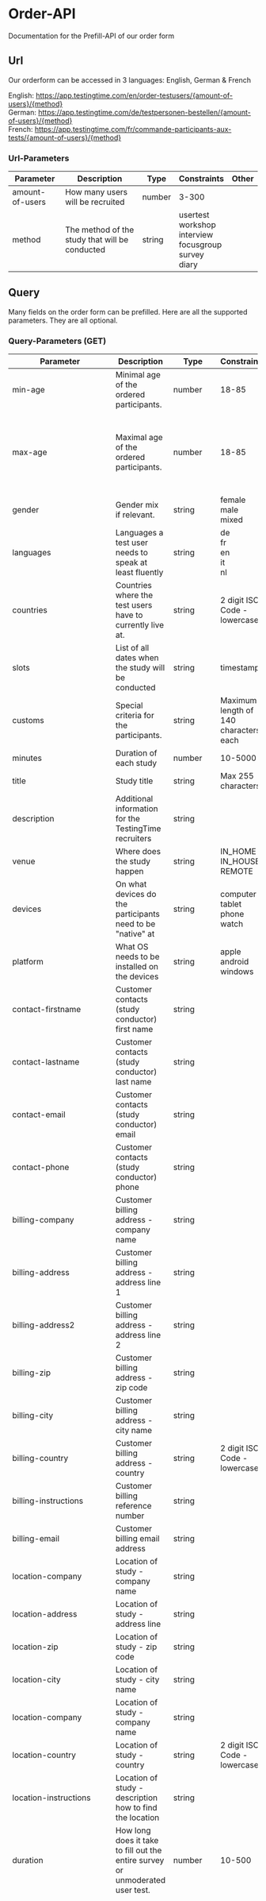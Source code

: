 # Order-API

Documentation for the Prefill-API of our order form

## Url

Our orderform can be accessed in 3 languages: English, German & French

English: https://app.testingtime.com/en/order-testusers/{amount-of-users}/{method}<br/>
German: https://app.testingtime.com/de/testpersonen-bestellen/{amount-of-users}/{method}<br/>
French: https://app.testingtime.com/fr/commande-participants-aux-tests/{amount-of-users}/{method}

### Url-Parameters

| Parameter   	| Description   	| Type   	| Constraints   	| Other  	|
|---	|---	|---	|---	|---	|
| amount-of-users   	| How many users will be recruited   	| number   	| 3-300  	|   	|
| method  	| The method of the study that will be conducted  	| string  	| usertest<br/> workshop<br/> interview<br/> focusgroup<br/> survey<br/> diary  	|   	|

## Query 

Many fields on the order form can be prefilled. Here are all the supported parameters. They are all optional.

### Query-Parameters (GET)

| Parameter   	| Description   	| Type   	| Constraints   	| Other  	|
|---	|---	|---	|---	|---	|
| min-age   	| Minimal age of the ordered participants.   	| number   	| 18-85  	| Only works if you provide a max-age as well  	|
| max-age  	| Maximal age of the ordered participants.  	| number  	| 18-85  	| Only works if you provide a min-age as well. Must be at least 10 years more than the min-age.  	|
| gender  	| Gender mix if relevant.  	| string  	| female<br/>male<br/>mixed  	|   	|
| languages  	| Languages a test user needs to speak at least fluently  	| string  	| de<br/>fr<br/>en<br/>it<br/>nl  	| Comma separated if multiple. Max 2.  	|
| countries  	| Countries where the test users have to currently live at. 	| string  	| 2 digit ISO-Code - lowercase| Comma separated if multiple. Max 10.	|
| slots  	| List of all dates when the study will be conducted 	| string  	| timestamp | Comma separated numbers |  |
| customs  	| Special criteria for the participants. 	| string  	| Maximum length of 140 characters each | Comma separated, max 5.  |  |
| minutes  	| Duration of each study	| number  	| 10-5000 |  |  |
| title  	| Study title	| string  	| Max 255 characters |  |  |
| description  	| Additional information for the TestingTime recruiters	| string  	| |  |  
| venue  	| Where does the study happen	| string  	| IN_HOME<br/>IN_HOUSE<br/>REMOTE |  |  
| devices  	| On what devices do the participants need to be "native" at	| string  	| computer<br/>tablet<br/>phone<br/>watch | Comma separated strings | 
| platform  	| What OS needs to be installed on the devices	| string  	| apple<br/>android<br/>windows | Only works if "devices" is provided | 
| contact-firstname  	| Customer contacts (study conductor) first name 	| string  	| 	|
| contact-lastname  	| Customer contacts (study conductor) last name 	| string  	| 	|
| contact-email  	| Customer contacts (study conductor) email 	| string  	| 	|
| contact-phone  	| Customer contacts (study conductor) phone 	| string  	| 	|
| billing-company  	| Customer billing address - company name 	| string  	| 	|
| billing-address  	| Customer billing address - address line 1 	| string  	| 	|
| billing-address2  	| Customer billing address - address line 2 	| string  	| 	|
| billing-zip  	| Customer billing address - zip code 	| string  	| 	|
| billing-city  	| Customer billing address - city name 	| string  	| 	|
| billing-country  	| Customer billing address - country 	| string  	| 2 digit ISO-Code - lowercase	|
| billing-instructions  	| Customer billing reference number 	| string  	| 	|
| billing-email  	| Customer billing email address	| string  	| 	|
| location-company  	| Location of study - company name	| string  	| 	|
| location-address  	| Location of study - address line	| string  	| 	|
| location-zip  	| Location of study - zip code	| string  	| 	|
| location-city  	| Location of study - city name	| string  	| 	|
| location-company  	| Location of study - company name	| string  	| 	|
| location-country  	| Location of study - country	| string  	| 2 digit ISO-Code - lowercase	|
| location-instructions  	| Location of study - description how to find the location	| string  |	 | e.g. "ask at the reception for John Meyer"	|
| duration  	| How long does it take to fill out the entire survey or unmoderated user test.	| number  |	10-500 | Only works its a survey or an unmoderated user test.	|
| link  	| The link to the survey or unmoderated user test.	| string  |	 | Only works its a survey or an unmoderated user test. If link & priority are provided for a method type "user test" it becomes automatically an unmoderated user test.	|
| priority  	| How fast do we need to deliver the participants	| string  |	normal<br/>express<br/>emergency | Only works its a survey or an unmoderated user test.	|
| contactVia  	| The tool in which the remote study will take place (e.g. Skype, Google Hangouts)	| string  	| Maximum length of 120 characters	|
| contactViaDetails  	| The id of the customer for the given tool	| string  	| 	|
| expert-exclusion  	| Plain text description of which experts to exclude (e.g. No UX designers)	| string  	| 	|
| deadline  	| Deadline of study (Valid only for surveys)	| timestamp  	| 	|
| priority  	| The priority of the study (Applicable to surveys/ unmoderated user tests), possible values are NORMAL, PRIORITY, EMERGENCY	| string  	| 	|
| survey-by-redirect  	| Flag about whether the test person should be redirected to the survey 	| boolean  	| 	|
| frequency  	| The frequency of entries needed for a diary (e.g. a frequency of 1 means there will be sessions every day)	| number  	| 	|
| inHomeModeOfTransport  	| Customer transport means for inhome tests (possible values are CAR / PUBLIC)	| string  	| 	|
| inviteRadius  	| The radius in which to invite test persons for an inhome study	| number  	| 	|





### Not yet documented
          "final-survey"
            
## Hashtag navigation

If you prefill all necessary information, you can choose the step of the order form that is shown at first.

| Value   	| Step   	| Description   |
|---	|---	|---	|
| #!/profile | 1 | Default - Select the users basic profile |
| #!/setup | 2 | Setup for your study<br/>Not available on method "survey" |
| #!/survey | 2 | Link and priority settings for survey<br/>Only available on method "survey" |
| #!/dates | 3 | Timing of your study<br/>Not available on methods "survey" & "diary" |
| #!/review | 3-4 | Review all your changes => **suggested if all necessary data is prefilled** |
| #!/payment | 4-5 | If you are sure all is already setup and you want to send the user to the payment step directly |
